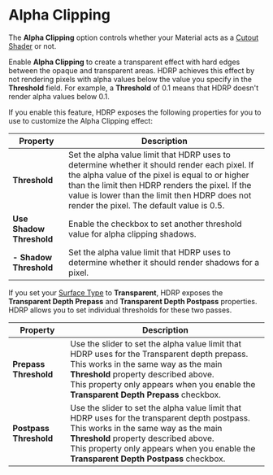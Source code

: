 # Alpha Clipping

The **Alpha Clipping** option controls whether your Material acts as a [Cutout Shader](https://docs.unity3d.com/Manual/StandardShaderMaterialParameterRenderingMode.html) or not.

Enable **Alpha Clipping** to create a transparent effect with hard edges between the opaque and transparent areas. HDRP achieves this effect by not rendering pixels with alpha values below the value you specify in the **Threshold** field. For example, a **Threshold** of 0.1 means that HDRP doesn't render alpha values below 0.1.

If you enable this feature, HDRP exposes the following properties for you to use to customize the Alpha Clipping effect:

| Property                 | Description                                                  |
| ------------------------ | ------------------------------------------------------------ |
| **Threshold**            | Set the alpha value limit that HDRP uses to determine whether it should render each pixel. If the alpha value of the pixel is equal to or higher than the limit then HDRP renders the pixel. If the value is lower than the limit then HDRP does not render the pixel. The default value is 0.5. |
| **Use Shadow Threshold** | Enable the checkbox to set another threshold value for alpha clipping shadows. |
| **- Shadow Threshold**   | Set the alpha value limit that HDRP uses to determine whether it should render shadows for a pixel. |

If you set your [Surface Type](Surface-Type.md) to **Transparent**, HDRP exposes the **Transparent Depth Prepass** and **Transparent Depth Postpass** properties. HDRP allows you to set individual thresholds for these two passes.

| Property                      | Description                                                  |
| ----------------------------- | ------------------------------------------------------------ |
| **Prepass Threshold**  | Use the slider to set the alpha value limit that HDRP uses for the Transparent depth prepass. This works in the same way as the main **Threshold** property described above.<br />This property only appears when you enable the **Transparent Depth Prepass** checkbox. |
| **Postpass Threshold** | Use the slider to set the alpha value limit that HDRP uses for the transparent depth postpass. This works in the same way as the main **Threshold** property described above.<br />This property only appears when you enable the **Transparent Depth Postpass** checkbox. |
